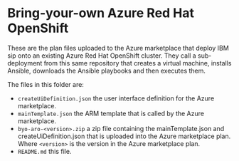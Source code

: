 # Bring-your-own Azure Red Hat OpenShift

These are the plan files uploaded to the Azure marketplace that deploy IBM sip onto an existing Azure Red Hat OpenShift cluster. They call a sub-deployment from this same repository that creates a virtual machine, installs Ansible, downloads the Ansible playbooks and then executes them.

The files in this folder are:
- `createUiDefinition.json` the user interface definition for the Azure marketplace.
- `mainTemplate.json` the ARM template that is called by the Azure marketplace.
- `byo-aro-<version>.zip` a zip file containing the mainTemplate.json and createUiDefinition.json that is uploaded into the Azure marketplace plan. Where `<version>` is the version in the Azure marketplace plan.
- `README.md` this file.